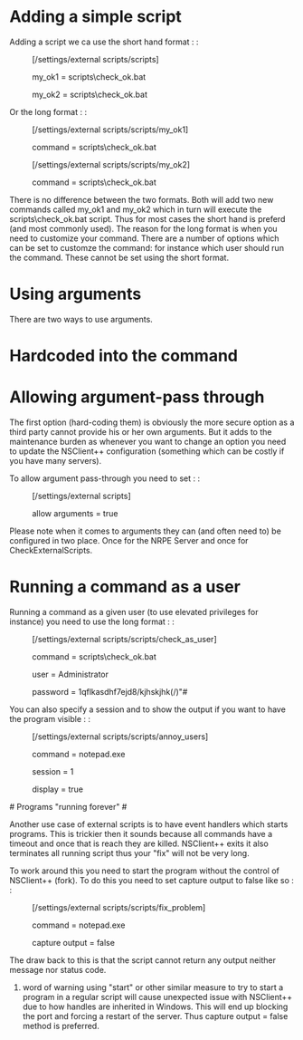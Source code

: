 # Adding a simple script #

<dl>
  <dt>Adding a script we ca use the short hand format :  : </dt>
  <dd>
    <p>[/settings/external scripts/scripts]</p>
    <p>my_ok1 = scripts\check_ok.bat</p>
    <p>my_ok2 = scripts\check_ok.bat</p>
  </dd>
</dl>
<dl>
  <dt>Or the long format :  : </dt>
  <dd>
    <p>[/settings/external scripts/scripts/my_ok1]</p>
    <p>command = scripts\check_ok.bat</p>
    <p>[/settings/external scripts/scripts/my_ok2]</p>
    <p>command = scripts\check_ok.bat</p>
  </dd>
</dl>
There is no difference between the two formats. Both will add two new commands called my_ok1 and my_ok2 which in turn will execute the scripts\check_ok.bat script. Thus for most cases the short hand is preferd (and most commonly used). The reason for the long format is when you need to customize your command. There are a number of options which can be set to customze the command: for instance which user should run the command. These cannot be set using the short format.

# Using arguments #

There are two ways to use arguments.

# Hardcoded into the command
# Allowing argument-pass through

The first option (hard-coding them) is obviously the more secure option as a third party cannot provide his or her own arguments.
But it adds to the maintenance burden as whenever you want to change an option you need to update the NSClient++ configuration (something which can be costly if you have many servers).

<dl>
  <dt>To allow argument pass-through you need to set :  : </dt>
  <dd>
    <p>[/settings/external scripts]</p>
    <p>allow arguments = true</p>
  </dd>
</dl>
Please note when it comes to arguments they can (and often need to) be configured in two place.
Once for the NRPE Server and once for CheckExternalScripts.

# Running a command as a user #

<dl>
  <dt>Running a command as a given user (to use elevated privileges for instance) you need to use the long format :  : </dt>
  <dd>
    <p>[/settings/external scripts/scripts/check_as_user]</p>
    <p>command = scripts\check_ok.bat</p>
    <p>user = Administrator</p>
    <p>password = 1qflkasdhf7ejd8/kjhskjhk(/)"#</p>
  </dd>
</dl>
<dl>
  <dt>You can also specify a session and to show the output if you want to have the program visible :  : </dt>
  <dd>
    <p>[/settings/external scripts/scripts/annoy_users]</p>
    <p>command = notepad.exe</p>
    <p>session = 1</p>
    <p>display = true</p>
  </dd>
</dl>
# Programs "running forever" #

Another use case of external scripts is to have event handlers which starts programs.
This is trickier then it sounds because all commands have a timeout and once that is reach they are killed.
NSClient++ exits it also terminates all running script thus your "fix" will not be very long.
<dl>
  <dt>To work around this you need to start the program without the control of NSClient++ (fork). To do this you need to set capture output to false like so :  : </dt>
  <dd>
    <p>[/settings/external scripts/scripts/fix_problem]</p>
    <p>command = notepad.exe</p>
    <p>capture output = false</p>
  </dd>
</dl>
The draw back to this is that the script cannot return any output neither message nor status code.

1. word of warning using "start" or other similar measure to try to start a program in a regular script will cause unexpected issue with NSClient++ due to how handles are inherited in Windows.
   This will end up blocking the port and forcing a restart of the server. Thus capture output = false method is preferred.

